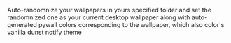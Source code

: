 Auto-randomnize your wallpapers in yours specified folder and set the randomnized one as your current desktop wallpaper
along with auto-generated pywall colors corresponding to the wallpaper, which also color's vanilla dunst notify theme
